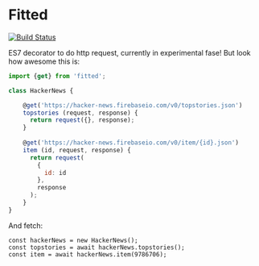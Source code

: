 Fitted
====

[![Build Status](https://travis-ci.org/JBlaak/Fitted.svg?branch=master)](https://travis-ci.org/JBlaak/Fitted)

ES7 decorator to do http request, currently in experimental fase! But look how awesome this is:

```javascript
import {get} from 'fitted';

class HackerNews {

    @get('https://hacker-news.firebaseio.com/v0/topstories.json')
    topstories (request, response) {
      return request({}, response);
    }
    
    @get('https://hacker-news.firebaseio.com/v0/item/{id}.json')
    item (id, request, response) {
      return request(
        {
          id: id
        },
        response
      );
    }
}
```

And fetch:

```
const hackerNews = new HackerNews();
const topstories = await hackerNews.topstories();
const item = await hackerNews.item(9786706);
```

